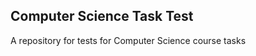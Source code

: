 <h2>Computer Science Task Test</h2>
<p>A repository for tests for Computer Science course tasks</p> 
